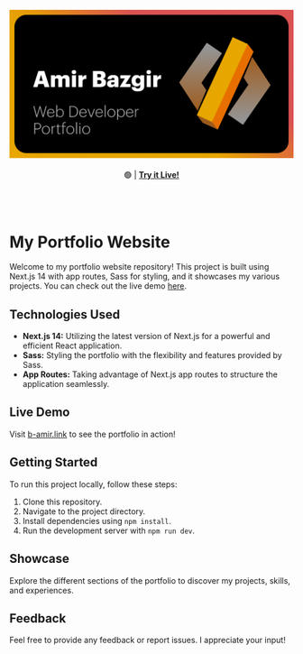 </br>

<div align="center" >
  <img src="https://raw.githubusercontent.com/b-amir/my-portfolio/main/public/link-preview.png">
  </br></br>
 🟢  |  <strong><a href="https://b-amir.link">Try it Live!</a> </strong>
</div>

</br></br>

# My Portfolio Website

Welcome to my portfolio website repository! This project is built using Next.js 14 with app routes, Sass for styling, and it showcases my various projects. You can check out the live demo [here](https://b-amir.link).

## Technologies Used

- **Next.js 14:** Utilizing the latest version of Next.js for a powerful and efficient React application.
- **Sass:** Styling the portfolio with the flexibility and features provided by Sass.
- **App Routes:** Taking advantage of Next.js app routes to structure the application seamlessly.

## Live Demo

Visit [b-amir.link](https://b-amir.link) to see the portfolio in action!

## Getting Started

To run this project locally, follow these steps:

1. Clone this repository.
2. Navigate to the project directory.
3. Install dependencies using `npm install`.
4. Run the development server with `npm run dev`.

## Showcase

Explore the different sections of the portfolio to discover my projects, skills, and experiences.

## Feedback

Feel free to provide any feedback or report issues. I appreciate your input!
